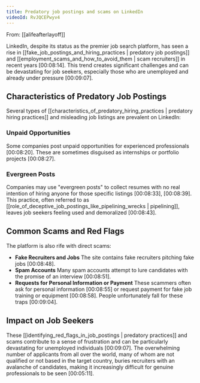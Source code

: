 ```yaml
---
title: Predatory job postings and scams on LinkedIn
videoId: RvJQCEPwyv4
---
```


From: [[alifeafterlayoff]] <br/> 

LinkedIn, despite its status as the premier job search platform, has seen a rise in [[fake_job_postings_and_hiring_practices | predatory job postings]] and [[employment_scams_and_how_to_avoid_them | scam recruiters]] in recent years <a class="yt-timestamp" data-t="00:08:14">[00:08:14]</a>. This trend creates significant challenges and can be devastating for job seekers, especially those who are unemployed and already under pressure <a class="yt-timestamp" data-t="00:09:07">[00:09:07]</a>.

## Characteristics of Predatory Job Postings

Several types of [[characteristics_of_predatory_hiring_practices | predatory hiring practices]] and misleading job listings are prevalent on LinkedIn:

### Unpaid Opportunities
Some companies post unpaid opportunities for experienced professionals <a class="yt-timestamp" data-t="00:08:20">[00:08:20]</a>. These are sometimes disguised as internships or portfolio projects <a class="yt-timestamp" data-t="00:08:27">[00:08:27]</a>.

### Evergreen Posts
Companies may use "evergreen posts" to collect resumes with no real intention of hiring anyone for those specific listings <a class="yt-timestamp" data-t="00:08:33">[00:08:33]</a>, <a class="yt-timestamp" data-t="00:08:39">[00:08:39]</a>. This practice, often referred to as [[role_of_deceptive_job_postings_like_pipelining_wrecks | pipelining]], leaves job seekers feeling used and demoralized <a class="yt-timestamp" data-t="00:08:43">[00:08:43]</a>.

## Common Scams and Red Flags

The platform is also rife with direct scams:
*   **Fake Recruiters and Jobs** The site contains fake recruiters pitching fake jobs <a class="yt-timestamp" data-t="00:08:48">[00:08:48]</a>.
*   **Spam Accounts** Many spam accounts attempt to lure candidates with the promise of an interview <a class="yt-timestamp" data-t="00:08:51">[00:08:51]</a>.
*   **Requests for Personal Information or Payment** These scammers often ask for personal information <a class="yt-timestamp" data-t="00:08:55">[00:08:55]</a> or request payment for fake job training or equipment <a class="yt-timestamp" data-t="00:08:58">[00:08:58]</a>. People unfortunately fall for these traps <a class="yt-timestamp" data-t="00:09:04">[00:09:04]</a>.

## Impact on Job Seekers
These [[identifying_red_flags_in_job_postings | predatory practices]] and scams contribute to a sense of frustration and can be particularly devastating for unemployed individuals <a class="yt-timestamp" data-t="00:09:07">[00:09:07]</a>. The overwhelming number of applicants from all over the world, many of whom are not qualified or not based in the target country, buries recruiters with an avalanche of candidates, making it increasingly difficult for genuine professionals to be seen <a class="yt-timestamp" data-t="00:05:11">[00:05:11]</a>.